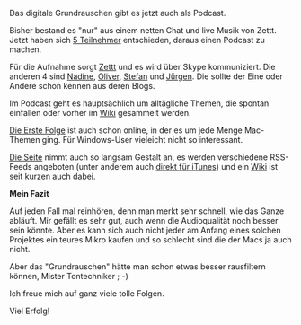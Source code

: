 <!--
.. title: Digitalesgrundrauschen - Der Podcast
.. slug: 471-digitalesgrundrauschen-der-podcast
.. date: 2008-08-05 11:00:08
.. tags: Digitalesgrundrauschen,Zettt,Internet,Podcasts
.. description: 
.. type: text
-->

Das digitale Grundrauschen gibt es jetzt auch als Podcast.
<!-- TEASER_END -->

Bisher bestand es "nur" aus einem netten Chat und live Musik von Zettt.
Jetzt haben sich [5 Teilnehmer](http://digitalesgrundrauschen.de/team/) entschieden, daraus einen Podcast zu machen.

Für die Aufnahme sorgt [Zettt](http://www.zettt.de/) und es wird über Skype kommuniziert.
Die anderen 4 sind [Nadine](http://pimp-your-mac.de/), [Oliver](http://www.aptgetupdate.de/), [Stefan](http://www.apfelnase.de/) und [Jürgen](http://www.happybuddha1975.de/).
Die sollte der Eine oder Andere schon kennen aus deren Blogs.

Im Podcast geht es hauptsächlich um alltägliche Themen, die spontan einfallen oder vorher im [Wiki](http://wiki.digitalesgrundrauschen.de/) gesammelt werden.

[Die Erste Folge](http://digitalesgrundrauschen.de/2008/07/digitales-grundrauschen-1/) ist auch schon online, in der es um jede Menge Mac-Themen ging.
Für Windows-User vieleicht nicht so interessant.

[Die Seite](http://digitalesgrundrauschen.de/) nimmt auch so langsam Gestalt an, es werden verschiedene RSS-Feeds angeboten (unter anderem auch [direkt für iTunes](http://phobos.apple.com/WebObjects/MZStore.woa/wa/viewPodcast?id=286885682)) und ein [Wiki](http://wiki.digitalesgrundrauschen.de/) ist seit kurzen auch dabei.

**Mein Fazit**

Auf jeden Fall mal reinhören, denn man merkt sehr schnell, wie das Ganze abläuft.
Mir gefällt es sehr gut, auch wenn die Audioqualität noch besser sein könnte.
Aber es kann sich auch nicht jeder am Anfang eines solchen Projektes ein teures Mikro kaufen und so schlecht sind die der Macs ja auch nicht.

Aber das "Grundrauschen" hätte man schon etwas besser rausfiltern können, Mister Tontechniker ; -)

Ich freue mich auf ganz viele tolle Folgen.

Viel Erfolg!
